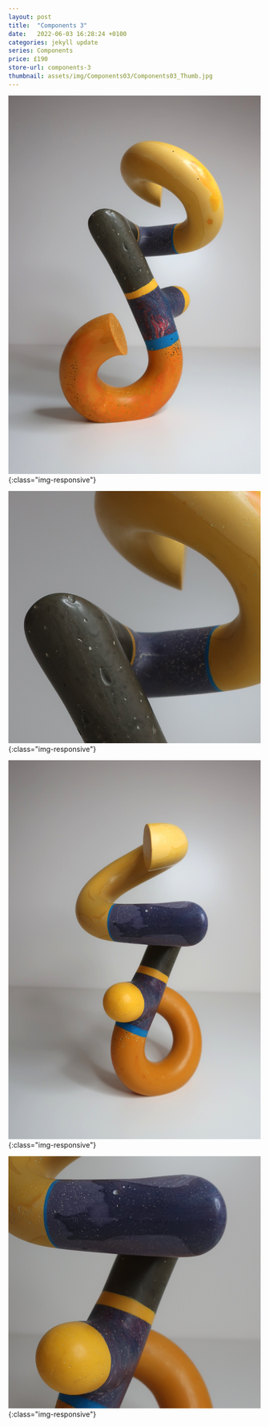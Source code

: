 ```yaml
---
layout: post
title:  "Components 3"
date:   2022-06-03 16:28:24 +0100
categories: jekyll update
series: Components
price: £190 
store-url: components-3
thumbnail: assets/img/Components03/Components03_Thumb.jpg
---
```


![Components 1 Sculpture](/assets/img/Components03/Components03_01.jpg){:class="img-responsive"}

![Components 1 Sculpture](/assets/img/Components03/Components03_02.jpg){:class="img-responsive"}

![Components 1 Sculpture](/assets/img/Components03/Components03_03.jpg){:class="img-responsive"}

![Components 1 Sculpture](/assets/img/Components03/Components03_04.jpg){:class="img-responsive"}

